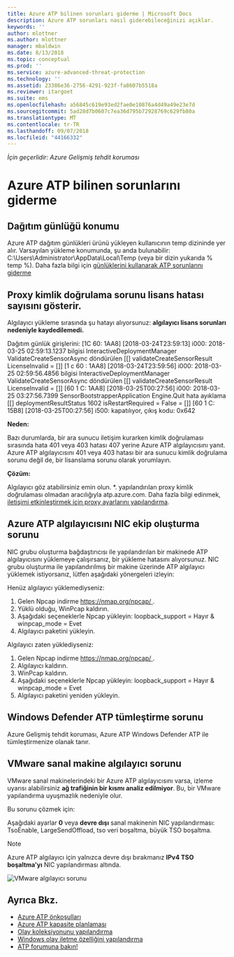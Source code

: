 ```yaml
---
title: Azure ATP bilinen sorunları giderme | Microsoft Docs
description: Azure ATP sorunları nasıl giderebileceğinizi açıklar.
keywords: ''
author: mlottner
ms.author: mlottner
manager: mbaldwin
ms.date: 8/13/2018
ms.topic: conceptual
ms.prod: ''
ms.service: azure-advanced-threat-protection
ms.technology: ''
ms.assetid: 23386e36-2756-4291-923f-fa8607b5518a
ms.reviewer: itargoet
ms.suite: ems
ms.openlocfilehash: a56845c619e93ed2fae0e10876a4d49a49e23e7d
ms.sourcegitcommit: 5ad28d7b0607c7ea36d795b72928769c629fb80a
ms.translationtype: MT
ms.contentlocale: tr-TR
ms.lasthandoff: 09/07/2018
ms.locfileid: "44166332"
---
```

*İçin geçerlidir: Azure Gelişmiş tehdit koruması*


# <a name="troubleshooting-azure-atp-known-issues"></a>Azure ATP bilinen sorunlarını giderme 


## <a name="deployment-log-location"></a>Dağıtım günlüğü konumu
 
Azure ATP dağıtım günlükleri ürünü yükleyen kullanıcının temp dizininde yer alır. Varsayılan yükleme konumunda, şu anda bulunabilir: C:\Users\Administrator\AppData\Local\Temp (veya bir dizin yukarıda % temp %). Daha fazla bilgi için [günlüklerini kullanarak ATP sorunlarını giderme](troubleshooting-atp-using-logs.md)

## <a name="proxy-authentication-problem-presents-as-licensing-error"></a>Proxy kimlik doğrulama sorunu lisans hatası sayısını gösterir.

Algılayıcı yükleme sırasında şu hatayı alıyorsunuz: **algılayıcı lisans sorunları nedeniyle kaydedilemedi.**

Dağıtım günlük girişlerini: [1C 60: 1AA8] [2018-03-24T23:59:13] i000: 2018-03-25 02:59:13.1237 bilgisi InteractiveDeploymentManager ValidateCreateSensorAsync döndürülen [\[] validateCreateSensorResult LicenseInvalid = [\]] [1 c 60 : 1AA8] [2018-03-24T23:59:56] i000: 2018-03-25 02:59:56.4856 bilgisi InteractiveDeploymentManager ValidateCreateSensorAsync döndürülen [\[] validateCreateSensorResult LicenseInvalid = [\]] [60 1 C: 1AA8] [2018-03-25T00:27:56] i000: 2018-03-25 03:27:56.7399 SensorBootstrapperApplication Engine.Quit hata ayıklama [\[] deploymentResultStatus 1602 isRestartRequired = False = [\]] [60 1 C: 15B8] [2018-03-25T00:27:56] i500: kapatılıyor, çıkış kodu: 0x642


**Neden:**

Bazı durumlarda, bir ara sunucu iletişim kurarken kimlik doğrulaması sırasında hata 401 veya 403 hatası 407 yerine Azure ATP algılayıcısını yanıt. Azure ATP algılayıcısını 401 veya 403 hatası bir ara sunucu kimlik doğrulama sorunu değil de, bir lisanslama sorunu olarak yorumlayın. 

**Çözüm:**

Algılayıcı göz atabilirsiniz emin olun. *. yapılandırılan proxy kimlik doğrulaması olmadan aracılığıyla atp.azure.com. Daha fazla bilgi edinmek, [iletişimi etkinleştirmek için proxy ayarlarını yapılandırma](configure-proxy.md).




## Azure ATP algılayıcısını NIC ekip oluşturma sorunu <a name="nic-teaming"></a>

NIC grubu oluşturma bağdaştırıcısı ile yapılandırılan bir makinede ATP algılayıcısını yüklemeye çalışırsanız, bir yükleme hatasını alıyorsunuz. NIC grubu oluşturma ile yapılandırılmış bir makine üzerinde ATP algılayıcı yüklemek istiyorsanız, lütfen aşağıdaki yönergeleri izleyin:

Henüz algılayıcı yüklemediyseniz:

1.  Gelen Npcap indirme [ https://nmap.org/npcap/ ](https://nmap.org/npcap/).
2.  Yüklü olduğu, WinPcap kaldırın.
3.  Aşağıdaki seçeneklerle Npcap yükleyin: loopback_support = Hayır & winpcap_mode = Evet
4.  Algılayıcı paketini yükleyin.

Algılayıcı zaten yüklediyseniz:

1.  Gelen Npcap indirme [ https://nmap.org/npcap/ ](https://nmap.org/npcap/).
2.  Algılayıcı kaldırın.
3.  WinPcap kaldırın.
4.  Aşağıdaki seçeneklerle Npcap yükleyin: loopback_support = Hayır & winpcap_mode = Evet
5.  Algılayıcı paketini yeniden yükleyin.

## <a name="windows-defender-atp-integration-issue"></a>Windows Defender ATP tümleştirme sorunu

Azure Gelişmiş tehdit koruması, Azure ATP Windows Defender ATP ile tümleştirmenize olanak tanır. 

## <a name="vmware-virtual-machine-sensor-issue"></a>VMware sanal makine algılayıcı sorunu

VMware sanal makinelerindeki bir Azure ATP algılayıcısını varsa, izleme uyarısı alabilirsiniz **ağ trafiğinin bir kısmı analiz edilmiyor**. Bu, bir VMware yapılandırma uyuşmazlık nedeniyle olur.

Bu sorunu çözmek için:

Aşağıdaki ayarlar **0** veya **devre dışı** sanal makinenin NIC yapılandırması: TsoEnable, LargeSendOffload, tso veri boşaltma, büyük TSO boşaltma.
> [!NOTE]
> Azure ATP algılayıcı için yalnızca devre dışı bırakmanız **IPv4 TSO boşaltma'yı** NIC yapılandırması altında.

 ![VMware algılayıcı sorunu](./media/vm-sensor-issue.png)

## <a name="see-also"></a>Ayrıca Bkz.
- [Azure ATP önkoşulları](atp-prerequisites.md)
- [Azure ATP kapasite planlaması](atp-capacity-planning.md)
- [Olay koleksiyonunu yapılandırma](configure-event-collection.md)
- [Windows olay iletme özelliğini yapılandırma](configure-event-forwarding.md#configuring-windows-event-forwarding)
- [ATP forumuna bakın!](https://aka.ms/azureatpcommunity)